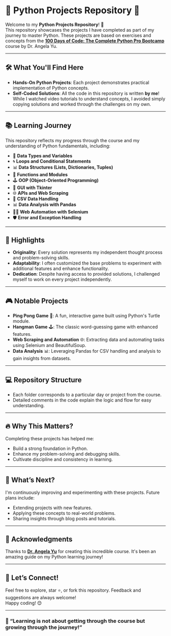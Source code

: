 # 🐍 Python Projects Repository 🎉  

Welcome to my **Python Projects Repository**! 🚀  
This repository showcases the projects I have completed as part of my journey to master Python. These projects are based on exercises and concepts from the **[100 Days of Code: The Complete Python Pro Bootcamp](https://www.udemy.com/course/100-days-of-code/)** course by Dr. Angela Yu.  

---

## 🛠️ **What You'll Find Here**  
- **Hands-On Python Projects**: Each project demonstrates practical implementation of Python concepts.  
- **Self-Coded Solutions**: All the code in this repository is written **by me**! While I watched video tutorials to understand concepts, I avoided simply copying solutions and worked through the challenges on my own.  

---

## 📚 **Learning Journey**  
This repository reflects my progress through the course and my understanding of Python fundamentals, including:  
- 🐍 **Data Types and Variables**  
- 🌀 **Loops and Conditional Statements**  
- 📊 **Data Structures (Lists, Dictionaries, Tuples)**  
- 🔧 **Functions and Modules**  
- 🕹️ **OOP (Object-Oriented Programming)**  
- 🎨 **GUI with Tkinter**  
- 🌐 **APIs and Web Scraping**  
- 🧮 **CSV Data Handling**  
- 📊 **Data Analysis with Pandas**  
- 🕵️‍♂️ **Web Automation with Selenium**  
- 🛡️ **Error and Exception Handling**  

---

## 🌟 **Highlights**  
- **Originality**: Every solution represents my independent thought process and problem-solving skills.  
- **Adaptability**: I often customized the base problems to experiment with additional features and enhance functionality.  
- **Dedication**: Despite having access to provided solutions, I challenged myself to work on every project independently.  

---

## 🎮 **Notable Projects**  
- **Ping Pong Game** 🎾: A fun, interactive game built using Python's Turtle module.  
- **Hangman Game** 🕹️: The classic word-guessing game with enhanced features.  
- **Web Scraping and Automation** 🌐: Extracting data and automating tasks using Selenium and BeautifulSoup.  
- **Data Analysis** 📊: Leveraging Pandas for CSV handling and analysis to gain insights from datasets.  

---

## 💻 **Repository Structure**  
- Each folder corresponds to a particular day or project from the course.  
- Detailed comments in the code explain the logic and flow for easy understanding.  

---

## 🔥 **Why This Matters?**  
Completing these projects has helped me:  
- Build a strong foundation in Python.  
- Enhance my problem-solving and debugging skills.  
- Cultivate discipline and consistency in learning.  

---

## 🌈 **What’s Next?**  
I'm continuously improving and experimenting with these projects. Future plans include:  
- Extending projects with new features.  
- Applying these concepts to real-world problems.  
- Sharing insights through blog posts and tutorials.  

---

## 🙌 **Acknowledgments**  
Thanks to **[Dr. Angela Yu](https://www.udemy.com/course/100-days-of-code/)** for creating this incredible course. It's been an amazing guide on my Python learning journey!  

---

## 🤝 **Let’s Connect!**  
Feel free to explore, star ⭐, or fork this repository. Feedback and suggestions are always welcome!  
Happy coding! 😊  

---

### 🚀 “Learning is not about getting through the course but growing through the journey!”  

